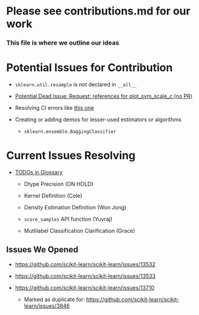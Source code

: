 # Please see contributions.md for our work
### This file is where we outline our ideas

# Potential Issues for Contribution

* `sklearn.util.resample` is not declared in `__all__`

* [Potential Dead Issue: Request: references for plot_svm_scale_c (no PR)](https://github.com/scikit-learn/scikit-learn/issues/4657)

* Resolving CI errors like [this one](https://github.com/scikit-learn/scikit-learn/pull/4790)

* Creating or adding demos for lesser-used estimators or algorithms
   - `sklearn.ensemble.BaggingClassifier`

# Current Issues Resolving

* [TODOs in Glossary](https://github.com/scikit-learn/scikit-learn/issues/13533)

   - Dtype Precision (ON HOLD)

   - Kernel Definition (Cole)

   - Density Estimation Definition (Won Jong)

   - `score_samples` API function (Yuvraj)
   
   - Mutlilabel Classification Clarification (Grace)

## Issues We Opened

* https://github.com/scikit-learn/scikit-learn/issues/13532

* https://github.com/scikit-learn/scikit-learn/issues/13533

* https://github.com/scikit-learn/scikit-learn/issues/13710

   - Marked as duplicate for: https://github.com/scikit-learn/scikit-learn/issues/3846
